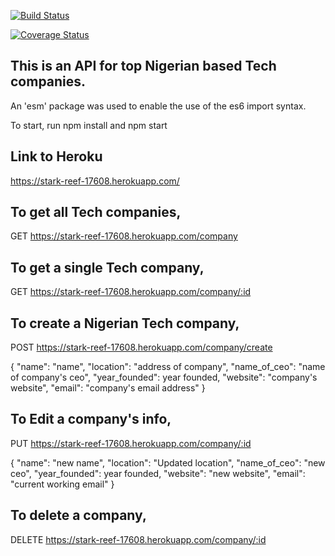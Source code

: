 
[![Build Status](https://travis-ci.org/Extremophile-ai/tech-companies.svg?branch=develop)](https://travis-ci.org/Extremophile-ai/tech-companies)

[![Coverage Status](https://coveralls.io/repos/github/Extremophile-ai/tech-companies/badge.svg?branch=develop)](https://coveralls.io/github/Extremophile-ai/tech-companies?branch=develop)

## This is an API for top Nigerian based Tech companies.


An 'esm' package was used to enable the use of the es6 import syntax.

To start, run npm install and npm start

## Link to Heroku 
https://stark-reef-17608.herokuapp.com/

## To get all Tech companies,
GET https://stark-reef-17608.herokuapp.com/company



## To get a single Tech company,
GET https://stark-reef-17608.herokuapp.com/company/:id



## To create a Nigerian Tech company,
POST https://stark-reef-17608.herokuapp.com/company/create

{
    "name": "name",
    "location": "address of company",
    "name_of_ceo": "name of company's ceo",
    "year_founded": year founded,
    "website": "company's website",
    "email": "company's email address"
}



## To Edit a company's info, 
PUT https://stark-reef-17608.herokuapp.com/company/:id

{
    "name": "new name",
    "location": "Updated location",
    "name_of_ceo": "new ceo",
    "year_founded": year founded,
    "website": "new website",
    "email": "current working email"
}



## To delete a company,
DELETE https://stark-reef-17608.herokuapp.com/company/:id

